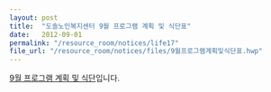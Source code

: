 ```yaml
---
layout: post
title:  "도솔노인복지센터 9월 프로그램 계획 및 식단표"
date:   2012-09-01
permalink: "/resource_room/notices/life17"
file_url: "/resource_room/notices/files/9월프로그램계획및식단표.hwp"
---
```


[9월 프로그램 계획 및 식단](/resource_room/notices/files/9월프로그램계획및식단표.hwp)입니다.
